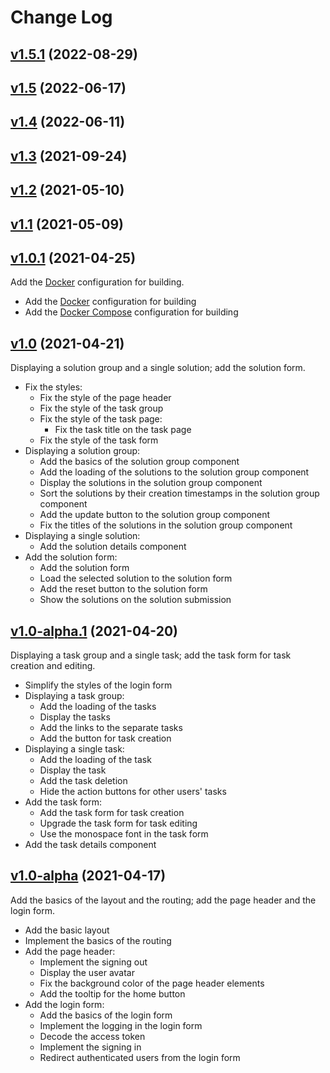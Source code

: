 # Change Log

## [v1.5.1](https://github.com/thewizardplusplus/go-exercises-frontend/tree/v1.5.1) (2022-08-29)

## [v1.5](https://github.com/thewizardplusplus/go-exercises-frontend/tree/v1.5) (2022-06-17)

## [v1.4](https://github.com/thewizardplusplus/go-exercises-frontend/tree/v1.4) (2022-06-11)

## [v1.3](https://github.com/thewizardplusplus/go-exercises-frontend/tree/v1.3) (2021-09-24)

## [v1.2](https://github.com/thewizardplusplus/go-exercises-frontend/tree/v1.2) (2021-05-10)

## [v1.1](https://github.com/thewizardplusplus/go-exercises-frontend/tree/v1.1) (2021-05-09)

## [v1.0.1](https://github.com/thewizardplusplus/go-exercises-frontend/tree/v1.0.1) (2021-04-25)

Add the [Docker](https://www.docker.com/) configuration for building.

- Add the [Docker](https://www.docker.com/) configuration for building
- Add the [Docker Compose](https://docs.docker.com/compose/) configuration for building

## [v1.0](https://github.com/thewizardplusplus/go-exercises-frontend/tree/v1.0) (2021-04-21)

Displaying a solution group and a single solution; add the solution form.

- Fix the styles:
  - Fix the style of the page header
  - Fix the style of the task group
  - Fix the style of the task page:
    - Fix the task title on the task page
  - Fix the style of the task form
- Displaying a solution group:
  - Add the basics of the solution group component
  - Add the loading of the solutions to the solution group component
  - Display the solutions in the solution group component
  - Sort the solutions by their creation timestamps in the solution group component
  - Add the update button to the solution group component
  - Fix the titles of the solutions in the solution group component
- Displaying a single solution:
  - Add the solution details component
- Add the solution form:
  - Add the solution form
  - Load the selected solution to the solution form
  - Add the reset button to the solution form
  - Show the solutions on the solution submission

## [v1.0-alpha.1](https://github.com/thewizardplusplus/go-exercises-frontend/tree/v1.0-alpha.1) (2021-04-20)

Displaying a task group and a single task; add the task form for task creation and editing.

- Simplify the styles of the login form
- Displaying a task group:
  - Add the loading of the tasks
  - Display the tasks
  - Add the links to the separate tasks
  - Add the button for task creation
- Displaying a single task:
  - Add the loading of the task
  - Display the task
  - Add the task deletion
  - Hide the action buttons for other users' tasks
- Add the task form:
  - Add the task form for task creation
  - Upgrade the task form for task editing
  - Use the monospace font in the task form
- Add the task details component

## [v1.0-alpha](https://github.com/thewizardplusplus/go-exercises-frontend/tree/v1.0-alpha) (2021-04-17)

Add the basics of the layout and the routing; add the page header and the login form.

- Add the basic layout
- Implement the basics of the routing
- Add the page header:
  - Implement the signing out
  - Display the user avatar
  - Fix the background color of the page header elements
  - Add the tooltip for the home button
- Add the login form:
  - Add the basics of the login form
  - Implement the logging in the login form
  - Decode the access token
  - Implement the signing in
  - Redirect authenticated users from the login form
